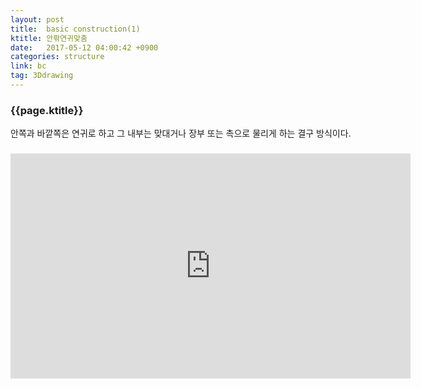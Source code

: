 ```yaml
---
layout: post
title:  basic construction(1)
ktitle: 안팎연귀맞춤
date:   2017-05-12 04:00:42 +0900
categories: structure
link: bc
tag: 3Ddrawing
---
```


<div style="width:900px; margin:0px auto">

<h3>
	{{page.ktitle}}
</h3>

<p style="line-height: 160%">안쪽과 바깥쪽은 연귀로 하고 그 내부는 맞대거나 장부 또는 촉으로 물리게 하는 결구
방식이다.</p>	
</div>	

<div style="text-align:center; margin:20px 0px 30px 0px; display: block;">

<iframe width="640" height="360" src="https://www.youtube.com/embed/UO5B5kqAttc?autoplay=1&rel=0" frameborder="0" gesture="media" allow="encrypted-media" allowfullscreen></iframe>

</div>
